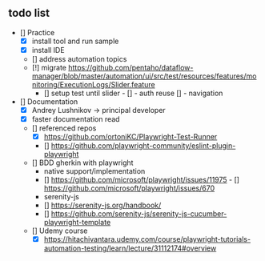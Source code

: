 ## todo list

 - [] Practice
   - [x] install tool and run sample
   - [x] install IDE
   - [] address automation topics
    - [!] migrate https://github.com/pentaho/dataflow-manager/blob/master/automation/ui/src/test/resources/features/monitoring/ExecutionLogs/Slider.feature
       - [] setup test until slider - 
            [] - auth reuse
            [] - navigation 
 - [] Documentation  
   - [x] Andrey Lushnikov -> principal developer
   - [x] faster documentation read
   - [] referenced repos
      - [x] https://github.com/ortoniKC/Playwright-Test-Runner
      - [] https://github.com/playwright-community/eslint-plugin-playwright
   - [] BDD gherkin with playwright
      - native support/implementation  
      - [] https://github.com/microsoft/playwright/issues/11975
        - [] https://github.com/microsoft/playwright/issues/670
      - serenity-js
      - [] https://serenity-js.org/handbook/
      - [] https://github.com/serenity-js/serenity-js-cucumber-playwright-template
   - [] Udemy course
      - [x] https://hitachivantara.udemy.com/course/playwright-tutorials-automation-testing/learn/lecture/31112174#overview
